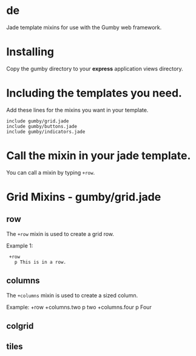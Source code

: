 de
==========

Jade template mixins for use with the Gumby web framework.

# Installing

Copy the gumby directory to your **express** application views directory.

# Including the templates you need.

Add these lines for the mixins you want in your template.

    include gumby/grid.jade
    include gumby/buttons.jade
    include gumby/indicators.jade

# Call the mixin in your jade template.

You can call a mixin by typing `+row`.

# Grid Mixins - gumby/grid.jade

## row
The `+row` mixin is used to create a grid row.

Example 1:

     +row
       p This is in a row.

## columns
The `+columns` mixin is used to create a sized column.

Example:
    +row
      +columns.two
        p two
      +columns.four
        p Four
      
## colgrid

## tiles

